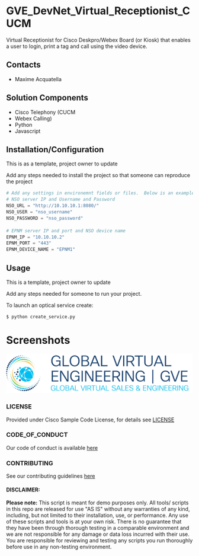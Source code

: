 # GVE_DevNet_Virtual_Receptionist_CUCM
Virtual Receptionist for Cisco Deskpro/Webex Board (or Kiosk) that enables a user to login, print a tag and call using the video device. 


## Contacts
* Maxime Acquatella

## Solution Components
* Cisco Telephony (CUCM
*  Webex Calling)
*  Python
*  Javascript

## Installation/Configuration

This is as a template, project owner to update

Add any steps needed to install the project so that someone can reproduce the project

```python
# Add any settings in environemnt fields or files.  Below is an example:
# NSO server IP and Username and Password
NSO_URL = "http://10.10.10.1:8080/"
NSO_USER = "nso_username"
NSO_PASSWORD = "nso_password"

# EPNM server IP and port and NSO device name
EPNM_IP = "10.10.10.2"
EPNM_PORT = "443"
EPNM_DEVICE_NAME = "EPNM1"

```


## Usage

This is a template, project owner to update

Add any steps needed for someone to run your project.

To launch an optical service create:


    $ python create_service.py



# Screenshots

![/IMAGES/0image.png](/IMAGES/0image.png)

### LICENSE

Provided under Cisco Sample Code License, for details see [LICENSE](LICENSE.md)

### CODE_OF_CONDUCT

Our code of conduct is available [here](CODE_OF_CONDUCT.md)

### CONTRIBUTING

See our contributing guidelines [here](CONTRIBUTING.md)

#### DISCLAIMER:
<b>Please note:</b> This script is meant for demo purposes only. All tools/ scripts in this repo are released for use "AS IS" without any warranties of any kind, including, but not limited to their installation, use, or performance. Any use of these scripts and tools is at your own risk. There is no guarantee that they have been through thorough testing in a comparable environment and we are not responsible for any damage or data loss incurred with their use.
You are responsible for reviewing and testing any scripts you run thoroughly before use in any non-testing environment.